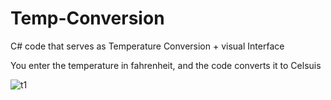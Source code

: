 # Temp-Conversion
C# code that serves as Temperature Conversion + visual Interface

You enter the temperature in fahrenheit, and the code converts it to Celsuis

![t1](https://user-images.githubusercontent.com/22651469/39402421-dd832e3c-4b2c-11e8-82d3-cdef440ca498.jpg)
